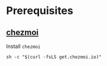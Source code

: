 # Prerequisites
## [chezmoi](https://www.chezmoi.io/install/)
Install `chezmoi`
```
sh -c "$(curl -fsLS get.chezmoi.io)"
```
